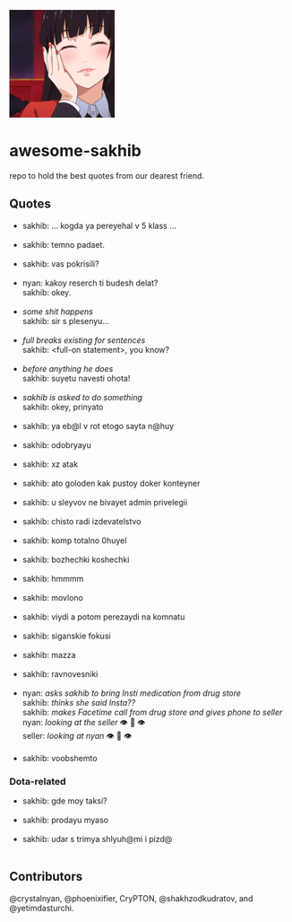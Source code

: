 <img src='./jabami.png'></img>
# awesome-sakhib
repo to hold the best quotes from our dearest friend.

## Quotes
- sakhib: ... kogda ya pereyehal v 5 klass ...<br><br>
- sakhib: temno padaet.<br><br>
- sakhib: vas pokrisili?<br><br>
- nyan: kakoy reserch ti budesh delat?<br>
  sakhib: okey.<br><br>
- *some shit happens*<br>
  sakhib: sir s plesenyu...<br><br>
- *full breaks existing for sentences*<br>
  sakhib: \<full-on statement\>, you know?*<br>*<br>
- *before anything he does*<br>
  sakhib: suyetu navesti ohota!*<br>*<br>
- *sakhib is asked to do something*<br>
  sakhib: okey, prinyato<br><br>
- sakhib: ya eb@l v rot etogo sayta n@huy<br><br>
- sakhib: odobryayu<br><br>
- sakhib: xz atak<br><br>
- sakhib: ato goloden kak pustoy doker konteyner<br><br>
- sakhib: u sleyvov ne bivayet admin privelegii<br><br>
- sakhib: chisto radi izdevatelstvo<br><br>
- sakhib: komp totalno 0huyel<br><br>
- sakhib: bozhechki koshechki<br><br>
- sakhib: hmmmm<br><br>
- sakhib: movlono<br><br>
- sakhib: viydi a potom perezaydi na komnatu<br><br>
- sakhib: siganskie fokusi<br><br>
- sakhib: mazza <br><br>
- sakhib: ravnovesniki <br><br>
- nyan: *asks sakhib to bring Insti medication from drug store* <br>
  sakhib: *thinks she said Insta??* <br>
  sakhib: *makes Facetime call from drug store and gives phone to seller* <br>
  nyan: *looking at the seller* 👁️ 👄 👁️ <br>
  seller: *looking at nyan* 👁️ 👄 👁️ <br><br>
- sakhib: voobshemto



### Dota-related
- sakhib: gde moy taksi?<br><br>
- sakhib: prodayu myaso<br><br>
- sakhib: udar s trimya shlyuh@mi i pizd@<br><br>

## Contributors
@crystalnyan, @phoenixifier, CryPTON, @shakhzodkudratov, and @yetimdasturchi.
